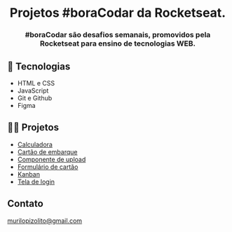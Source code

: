<h1 align="center">Projetos #boraCodar da Rocketseat.</h1>


<h3 align="center"> #boraCodar são desafios semanais, promovidos pela Rocketseat para ensino de tecnologias WEB.<h3>

## 🚀 Tecnologias 

- HTML e CSS
- JavaScript
- Git e Github
- Figma

## 👨‍💻 Projetos 

- [Calculadora](https://murilopizolito.github.io/Bora-codar-desafios/Calculadora/)
- [Cartão de embarque](https://murilopizolito.github.io/Bora-codar-desafios/Cart%C3%A3o%20de%20embarque/)
- [Componente de upload](https://murilopizolito.github.io/Bora-codar-desafios/Componente%20de%20upload/)
- [Formulário de cartão](https://murilopizolito.github.io/Bora-codar-desafios/Formul%C3%A1rio%20de%20cart%C3%A3o/)
- [Kanban](https://murilopizolito.github.io/Bora-codar-desafios/KanBan/)
- [Tela de login](https://murilopizolito.github.io/Bora-codar-desafios/Tela%20de%20login/)

## Contato 

murilopizolito@gmail.com